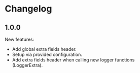 # Changelog

## 1.0.0

New features:
  * Add global extra fields header.
  * Setup via provided configuration.
  * Add extra fields header when calling new logger functions (LoggerExtra).
